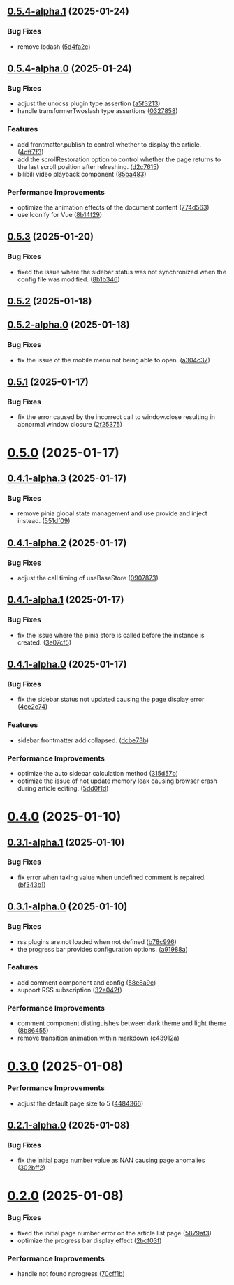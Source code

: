 ## [0.5.4-alpha.1](https://github.com/hacxy/vitepress-theme-mild/compare/v0.5.4-alpha.0...v0.5.4-alpha.1) (2025-01-24)


### Bug Fixes

* remove lodash ([5d4fa2c](https://github.com/hacxy/vitepress-theme-mild/commit/5d4fa2c95269db80ae6f93e7ea7c24e19fa904a2))



## [0.5.4-alpha.0](https://github.com/hacxy/vitepress-theme-mild/compare/v0.5.3...v0.5.4-alpha.0) (2025-01-24)


### Bug Fixes

* adjust the unocss plugin type assertion ([a5f3213](https://github.com/hacxy/vitepress-theme-mild/commit/a5f32130560f9286ab53f6dfd84e39e0162c12fd))
* handle transformerTwoslash type assertions ([0327858](https://github.com/hacxy/vitepress-theme-mild/commit/032785885119d52031a105264fd6b0b7547b1513))


### Features

* add frontmatter.publish to control whether to display the article. ([4dff7f3](https://github.com/hacxy/vitepress-theme-mild/commit/4dff7f33c27db3ad4f8a362c0bb3b9f453912909))
* add the scrollRestoration option to control whether the page returns to the last scroll position after refreshing. ([d2c7615](https://github.com/hacxy/vitepress-theme-mild/commit/d2c76153ff3ca9855418abd9a3098c0f26c400ab))
* bilibili video playback component ([85ba483](https://github.com/hacxy/vitepress-theme-mild/commit/85ba48309174146363d5226b4d02262d1b8e75a2))


### Performance Improvements

* optimize the animation effects of the document content ([774d563](https://github.com/hacxy/vitepress-theme-mild/commit/774d563edf8d8aadbd3b0f4d6df248de471f0f87))
* use Iconify for Vue ([8b14f29](https://github.com/hacxy/vitepress-theme-mild/commit/8b14f29b242c1961225d2118b94206430f8b3343))



## [0.5.3](https://github.com/hacxy/vitepress-theme-mild/compare/v0.5.2...v0.5.3) (2025-01-20)


### Bug Fixes

* fixed the issue where the sidebar status was not synchronized when the config file was modified. ([8b1b346](https://github.com/hacxy/vitepress-theme-mild/commit/8b1b34659b45b8ec515fe55061985b8ca1490c20))



## [0.5.2](https://github.com/hacxy/vitepress-theme-mild/compare/v0.5.2-alpha.0...v0.5.2) (2025-01-18)



## [0.5.2-alpha.0](https://github.com/hacxy/vitepress-theme-mild/compare/v0.5.1...v0.5.2-alpha.0) (2025-01-18)


### Bug Fixes

* fix the issue of the mobile menu not being able to open. ([a304c37](https://github.com/hacxy/vitepress-theme-mild/commit/a304c3741ba200bd1e9121b33df8eb3c853f04dc))



## [0.5.1](https://github.com/hacxy/vitepress-theme-mild/compare/v0.5.0...v0.5.1) (2025-01-17)


### Bug Fixes

* fix the error caused by the incorrect call to window.close resulting in abnormal window closure ([2f25375](https://github.com/hacxy/vitepress-theme-mild/commit/2f25375c33dfd6b885983e15ee659eb07943fd55))



# [0.5.0](https://github.com/hacxy/vitepress-theme-mild/compare/v0.4.1-alpha.3...v0.5.0) (2025-01-17)



## [0.4.1-alpha.3](https://github.com/hacxy/vitepress-theme-mild/compare/v0.4.1-alpha.2...v0.4.1-alpha.3) (2025-01-17)


### Bug Fixes

* remove pinia global state management and use provide and inject instead. ([551df09](https://github.com/hacxy/vitepress-theme-mild/commit/551df09018b0ee707afd12d500f6344bf3474b25))



## [0.4.1-alpha.2](https://github.com/hacxy/vitepress-theme-mild/compare/v0.4.1-alpha.1...v0.4.1-alpha.2) (2025-01-17)


### Bug Fixes

* adjust the call timing of useBaseStore ([0907873](https://github.com/hacxy/vitepress-theme-mild/commit/09078732df3771e02ab00ef13df280958e681714))



## [0.4.1-alpha.1](https://github.com/hacxy/vitepress-theme-mild/compare/v0.4.1-alpha.0...v0.4.1-alpha.1) (2025-01-17)


### Bug Fixes

* fix the issue where the pinia store is called before the instance is created. ([3e07cf5](https://github.com/hacxy/vitepress-theme-mild/commit/3e07cf58581df6af1b09b26c63394344115d8cef))



## [0.4.1-alpha.0](https://github.com/hacxy/vitepress-theme-mild/compare/v0.4.0...v0.4.1-alpha.0) (2025-01-17)


### Bug Fixes

* fix the sidebar status not updated causing the page display error ([4ee2c74](https://github.com/hacxy/vitepress-theme-mild/commit/4ee2c7485caa3a44f00646d1a6d92dbde1929871))


### Features

* sidebar frontmatter add collapsed. ([dcbe73b](https://github.com/hacxy/vitepress-theme-mild/commit/dcbe73b4a1105f3f584d636bda58b7a7ec121967))


### Performance Improvements

* optimize the auto sidebar calculation method ([315d57b](https://github.com/hacxy/vitepress-theme-mild/commit/315d57bcf6f6ff8be615caac3a335ea7f099a497))
* optimize the issue of hot update memory leak causing browser crash during article editing. ([5dd0f1d](https://github.com/hacxy/vitepress-theme-mild/commit/5dd0f1d0a1005d129020ccec6a8c58de28deaa40))



# [0.4.0](https://github.com/hacxy/vitepress-theme-mild/compare/v0.3.1-alpha.1...v0.4.0) (2025-01-10)



## [0.3.1-alpha.1](https://github.com/hacxy/vitepress-theme-mild/compare/v0.3.1-alpha.0...v0.3.1-alpha.1) (2025-01-10)


### Bug Fixes

* fix error when taking value when undefined comment is repaired. ([bf343b1](https://github.com/hacxy/vitepress-theme-mild/commit/bf343b10e72e3b2c7111db67805d7ec2c61bdebb))



## [0.3.1-alpha.0](https://github.com/hacxy/vitepress-theme-mild/compare/v0.3.0...v0.3.1-alpha.0) (2025-01-10)


### Bug Fixes

* rss plugins are not loaded when not defined ([b78c996](https://github.com/hacxy/vitepress-theme-mild/commit/b78c996119b8ce78796fb72d1265c896bde5fc6e))
* the progress bar provides configuration options. ([a91988a](https://github.com/hacxy/vitepress-theme-mild/commit/a91988ab5fd8b7ccad8f2c81c29dc3062cf02b2c))


### Features

* add comment component and config ([58e8a9c](https://github.com/hacxy/vitepress-theme-mild/commit/58e8a9cfc61984f2c443d471f96af8337099fcac))
* support RSS subscription ([32e042f](https://github.com/hacxy/vitepress-theme-mild/commit/32e042fc22898974a0905e300a3f02abf3b68656))


### Performance Improvements

* comment component distinguishes between dark theme and light theme ([8b86455](https://github.com/hacxy/vitepress-theme-mild/commit/8b864559d7e63ae27df6734ee4271a273b5d2bfc))
* remove transition animation within markdown ([c43912a](https://github.com/hacxy/vitepress-theme-mild/commit/c43912aaa85d691cc047e9a787bba68a0dcb6d25))



# [0.3.0](https://github.com/hacxy/vitepress-theme-mild/compare/v0.2.1-alpha.0...v0.3.0) (2025-01-08)


### Performance Improvements

* adjust the default page size to 5 ([4484366](https://github.com/hacxy/vitepress-theme-mild/commit/44843664880f3bdbad4f5c89527ae0979b7c6d93))



## [0.2.1-alpha.0](https://github.com/hacxy/vitepress-theme-mild/compare/v0.2.0...v0.2.1-alpha.0) (2025-01-08)


### Bug Fixes

* fix the initial page number value as NAN causing page anomalies ([302bff2](https://github.com/hacxy/vitepress-theme-mild/commit/302bff24ead74c1c81fcf02c25d37a1f65d3bcd8))



# [0.2.0](https://github.com/hacxy/vitepress-theme-mild/compare/v0.2.0-beta.6...v0.2.0) (2025-01-08)


### Bug Fixes

* fixed the initial page number error on the article list page ([5879af3](https://github.com/hacxy/vitepress-theme-mild/commit/5879af32a9f2c3000bd411ea67206941d49c2106))
* optimize the progress bar display effect ([2bcf03f](https://github.com/hacxy/vitepress-theme-mild/commit/2bcf03f154fa5358664ea22736a45c721da228b7))


### Performance Improvements

* handle not found nprogress ([70cff1b](https://github.com/hacxy/vitepress-theme-mild/commit/70cff1ba8dee1082aa7238a16759f81edf048e8b))



